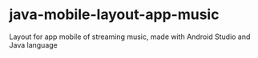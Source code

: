 # java-mobile-layout-app-music
Layout for app mobile of streaming music, made with Android Studio and Java language 
